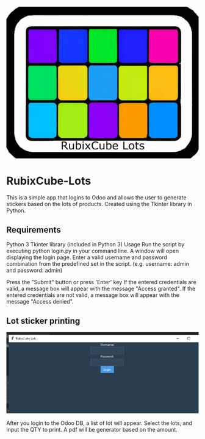 ![alt text](https://github.com/thetrebelcc/RubixCube-Lots/blob/main/RubixCube%20lots.jpg)

# RubixCube-Lots

This is a simple app that logins to Odoo and allows the user to generate stickers based on the lots of products. 
Created using the Tkinter library in Python.

## Requirements
Python 3
Tkinter library (included in Python 3)
Usage
Run the script by executing python login.py in your command line.
A window will open displaying the login page.
Enter a valid username and password combination from the predefined set in the script. (e.g. username: admin and password: admin)

Press the "Submit" button or press 'Enter' key
If the entered credentials are valid, a message box will appear with the message "Access granted".
If the entered credentials are not valid, a message box will appear with the message "Access denied".

## Lot sticker printing

![alt text](https://github.com/thetrebelcc/RubixCube-Lots/blob/main/Screenshot%20(607).png)

After you login to the Odoo DB, a list of lot will appear. Select the lots, and input the QTY to print. A pdf will be generator based on the amount. 

